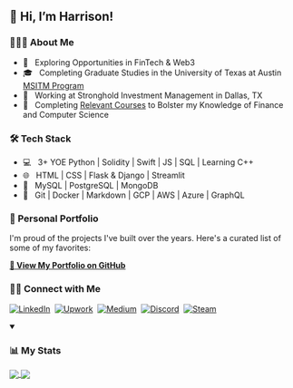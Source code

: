 ## 👋  Hi, I’m Harrison!

<h3> 👨🏻‍💻 About Me </h3>

<!-- - 🤔 &nbsp; Enriching my Quantitative Development Skills in Python & C++ -->
- 🤔 &nbsp; Exploring Opportunities in FinTech & Web3
- 🎓 &nbsp; Completing Graduate Studies in the University of Texas at Austin [MSITM Program](https://www.mccombs.utexas.edu/graduate/specialized-masters/ms-it-and-management/)
- 💼 &nbsp; Working at Stronghold Investment Management in Dallas, TX
- 🌱 &nbsp; Completing [Relevant Courses](https://github.com/hschickdevs/Relevant-Coursework) to Bolster my Knowledge of Finance and Computer Science

<h3>🛠 Tech Stack</h3>

- 💻 &nbsp; 3+ YOE Python | Solidity | Swift | JS | SQL | Learning C++
- 🌐 &nbsp; HTML | CSS | Flask & Django | Streamlit
- 💾 &nbsp; MySQL | PostgreSQL | MongoDB
- 🔧 &nbsp; Git | Docker | Markdown | GCP | AWS | Azure | GraphQL

<!---
<br/>
--->


<h3> 🎨 Personal Portfolio </h3>

I'm proud of the projects I've built over the years. Here's a curated list of some of my favorites:

[**🔗 View My Portfolio on GitHub**](https://github.com/stars/hschickdevs/lists/personal-portfolio)


<h3> 🤝🏻 Connect with Me </h3>

<p align="left">
<!-- <a href="https://www.linkedin.com/in/harrison-schick/" target="_blank"><img alt="LinkedIn" src="https://img.shields.io/badge/LinkedIn-Harrison-%230077B5.svg?&style=for-the-badge&logo=linkedin"></a>
<a href="https://www.upwork.com/freelancers/~01443dc2db3e2656fe" target="_blank"><img alt="Upwork" src="https://img.shields.io/badge/Upwork-Harrison-%230077B5.svg?&style=for-the-badge&logo=upwork&color=success"></a>
<a href="https://medium.com/@hschick" target="_blank"><img alt="Medium" src="https://img.shields.io/badge/Medium-Harrison-%230077B5.svg?&style=for-the-badge&logo=medium&color=black"></a> -->
<a href="https://www.linkedin.com/in/harrison-schick" target="_blank"><img alt="LinkedIn" src="https://img.shields.io/badge/LinkedIn-0077B5?style=for-the-badge&logo=linkedin&logoColor=white"></a>&nbsp;
<a href="https://www.upwork.com/freelancers/~01443dc2db3e2656fe" target="_blank"><img alt="Upwork" src="https://img.shields.io/badge/UpWork-6FDA44?style=for-the-badge&logo=Upwork&logoColor=white&color=success"></a>&nbsp;
<a href="https://medium.com/@hschick" target="_blank"><img alt="Medium" src="https://img.shields.io/badge/Medium-12100E?style=for-the-badge&logo=medium&logoColor=white"></a>&nbsp;
<a href="https://discordapp.com/users/861815303364804669" target="_blank"><img alt="Discord" src="https://img.shields.io/badge/Discord-5865F2?style=for-the-badge&logo=discord&logoColor=white"></a>&nbsp;
<a href="https://steamcommunity.com/id/438989434389/" target="_blank"><img alt="Steam" src="https://img.shields.io/badge/Steam-000000?style=for-the-badge&logo=steam&logoColor=white"></a>
</p>


<details open>
  <summary>
    <h3> 📊 My Stats </h3>
  </summary>
  <p float="left">
    <a href="https://github.com/hschickdevs/">
    <img align="center" src="https://github-readme-stats.vercel.app/api?username=hschickdevs&count_private=true&hide_rank=false&show_icons=true&theme=github_dark&include_all_commits=true&custom_title=Harrison's%20GitHub%20Stats" />
    <img align="center" src="https://github-readme-stats.vercel.app/api/top-langs/?username=hschickdevs&hide=jupyter%20notebook&langs_count=10&theme=github_dark&layout=compact"/>
    </a>
  </p>
</details>

<!---
hschickdevs/hschickdevs is a ✨ special ✨ repository because its `README.md` (this file) appears on your GitHub profile.
You can click the Preview link to take a look at your changes.
--->
